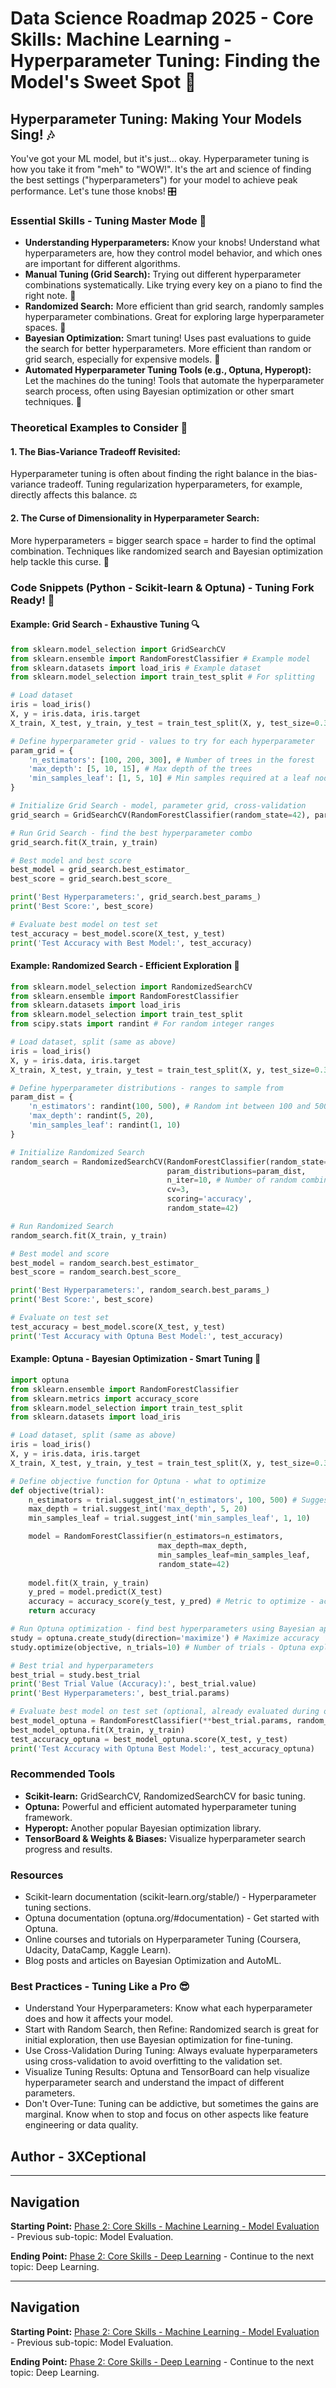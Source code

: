 # Data Science Roadmap 2025 - Core Skills: Machine Learning - Hyperparameter Tuning: Finding the Model's Sweet Spot 🎯

## Hyperparameter Tuning: Making Your Models Sing! 🎶

You've got your ML model, but it's just... okay. Hyperparameter tuning is how you take it from "meh" to "WOW!". It's the art and science of finding the best settings ("hyperparameters") for your model to achieve peak performance. Let's tune those knobs! 🎛️

### Essential Skills - Tuning Master Mode 🎼

*   **Understanding Hyperparameters:** Know your knobs! Understand what hyperparameters are, how they control model behavior, and which ones are important for different algorithms.
*   **Manual Tuning (Grid Search):** Trying out different hyperparameter combinations systematically. Like trying every key on a piano to find the right note. 🎹
*   **Randomized Search:** More efficient than grid search, randomly samples hyperparameter combinations. Great for exploring large hyperparameter spaces. 🎲
*   **Bayesian Optimization:** Smart tuning! Uses past evaluations to guide the search for better hyperparameters. More efficient than random or grid search, especially for expensive models. 🧠
*   **Automated Hyperparameter Tuning Tools (e.g., Optuna, Hyperopt):** Let the machines do the tuning! Tools that automate the hyperparameter search process, often using Bayesian optimization or other smart techniques. 🤖

### Theoretical Examples to Consider 🤔

#### 1. The Bias-Variance Tradeoff Revisited:

Hyperparameter tuning is often about finding the right balance in the bias-variance tradeoff. Tuning regularization hyperparameters, for example, directly affects this balance. ⚖️

#### 2. The Curse of Dimensionality in Hyperparameter Search:

More hyperparameters = bigger search space = harder to find the optimal combination. Techniques like randomized search and Bayesian optimization help tackle this curse. 🌌

### Code Snippets (Python - Scikit-learn & Optuna) - Tuning Fork Ready! 🍴

#### Example: Grid Search - Exhaustive Tuning 🔍

```python
from sklearn.model_selection import GridSearchCV
from sklearn.ensemble import RandomForestClassifier # Example model
from sklearn.datasets import load_iris # Example dataset
from sklearn.model_selection import train_test_split # For splitting

# Load dataset
iris = load_iris()
X, y = iris.data, iris.target
X_train, X_test, y_train, y_test = train_test_split(X, y, test_size=0.3, random_state=42)

# Define hyperparameter grid - values to try for each hyperparameter
param_grid = {
    'n_estimators': [100, 200, 300], # Number of trees in the forest
    'max_depth': [5, 10, 15], # Max depth of the trees
    'min_samples_leaf': [1, 5, 10] # Min samples required at a leaf node
}

# Initialize Grid Search - model, parameter grid, cross-validation
grid_search = GridSearchCV(RandomForestClassifier(random_state=42), param_grid, cv=3, scoring='accuracy')

# Run Grid Search - find the best hyperparameter combo
grid_search.fit(X_train, y_train)

# Best model and best score
best_model = grid_search.best_estimator_
best_score = grid_search.best_score_

print('Best Hyperparameters:', grid_search.best_params_)
print('Best Score:', best_score)

# Evaluate best model on test set
test_accuracy = best_model.score(X_test, y_test)
print('Test Accuracy with Best Model:', test_accuracy)
```

#### Example: Randomized Search - Efficient Exploration 🎲

```python
from sklearn.model_selection import RandomizedSearchCV
from sklearn.ensemble import RandomForestClassifier
from sklearn.datasets import load_iris
from sklearn.model_selection import train_test_split
from scipy.stats import randint # For random integer ranges

# Load dataset, split (same as above)
iris = load_iris()
X, y = iris.data, iris.target
X_train, X_test, y_train, y_test = train_test_split(X, y, test_size=0.3, random_state=42)

# Define hyperparameter distributions - ranges to sample from
param_dist = {
    'n_estimators': randint(100, 500), # Random int between 100 and 500
    'max_depth': randint(5, 20),
    'min_samples_leaf': randint(1, 10)
}

# Initialize Randomized Search
random_search = RandomizedSearchCV(RandomForestClassifier(random_state=42), 
                                   param_distributions=param_dist,
                                   n_iter=10, # Number of random combinations to try
                                   cv=3, 
                                   scoring='accuracy', 
                                   random_state=42)

# Run Randomized Search
random_search.fit(X_train, y_train)

# Best model and score
best_model = random_search.best_estimator_
best_score = random_search.best_score_

print('Best Hyperparameters:', random_search.best_params_)
print('Best Score:', best_score)

# Evaluate on test set
test_accuracy = best_model.score(X_test, y_test)
print('Test Accuracy with Optuna Best Model:', test_accuracy)
```

#### Example: Optuna - Bayesian Optimization - Smart Tuning 🧠

```python
import optuna
from sklearn.ensemble import RandomForestClassifier
from sklearn.metrics import accuracy_score
from sklearn.model_selection import train_test_split
from sklearn.datasets import load_iris

# Load dataset, split (same as above)
iris = load_iris()
X, y = iris.data, iris.target
X_train, X_test, y_train, y_test = train_test_split(X, y, test_size=0.3, random_state=42)

# Define objective function for Optuna - what to optimize
def objective(trial):
    n_estimators = trial.suggest_int('n_estimators', 100, 500) # Suggest integer values
    max_depth = trial.suggest_int('max_depth', 5, 20)
    min_samples_leaf = trial.suggest_int('min_samples_leaf', 1, 10)

    model = RandomForestClassifier(n_estimators=n_estimators, 
                                 max_depth=max_depth, 
                                 min_samples_leaf=min_samples_leaf, 
                                 random_state=42)
    
    model.fit(X_train, y_train)
    y_pred = model.predict(X_test)
    accuracy = accuracy_score(y_test, y_pred) # Metric to optimize - accuracy
    return accuracy

# Run Optuna optimization - find best hyperparameters using Bayesian approach
study = optuna.create_study(direction='maximize') # Maximize accuracy
study.optimize(objective, n_trials=10) # Number of trials - Optuna explores smartly

# Best trial and hyperparameters
best_trial = study.best_trial
print('Best Trial Value (Accuracy):', best_trial.value)
print('Best Hyperparameters:', best_trial.params)

# Evaluate best model on test set (optional, already evaluated during optimization)
best_model_optuna = RandomForestClassifier(**best_trial.params, random_state=42) # Create model with best params
best_model_optuna.fit(X_train, y_train)
test_accuracy_optuna = best_model_optuna.score(X_test, y_test)
print('Test Accuracy with Optuna Best Model:', test_accuracy_optuna)
```

### Recommended Tools

*   **Scikit-learn:** GridSearchCV, RandomizedSearchCV for basic tuning.
*   **Optuna:** Powerful and efficient automated hyperparameter tuning framework.
*   **Hyperopt:** Another popular Bayesian optimization library.
*   **TensorBoard & Weights & Biases:** Visualize hyperparameter search progress and results.

### Resources

*   Scikit-learn documentation (scikit-learn.org/stable/) - Hyperparameter tuning sections.
*   Optuna documentation (optuna.org/#documentation) - Get started with Optuna.
*   Online courses and tutorials on Hyperparameter Tuning (Coursera, Udacity, DataCamp, Kaggle Learn).
*   Blog posts and articles on Bayesian Optimization and AutoML.

### Best Practices - Tuning Like a Pro 😎

*   Understand Your Hyperparameters: Know what each hyperparameter does and how it affects your model.
*   Start with Random Search, then Refine: Randomized search is great for initial exploration, then use Bayesian optimization for fine-tuning.
*   Use Cross-Validation During Tuning: Always evaluate hyperparameters using cross-validation to avoid overfitting to the validation set.
*   Visualize Tuning Results: Optuna and TensorBoard can help visualize hyperparameter search and understand the impact of different parameters.
*   Don't Over-Tune: Tuning can be addictive, but sometimes the gains are marginal. Know when to stop and focus on other aspects like feature engineering or data quality.

## Author - 3XCeptional

---

## Navigation

**Starting Point:** [Phase 2: Core Skills - Machine Learning - Model Evaluation](ml-model-evaluation.md) - Previous sub-topic: Model Evaluation.

**Ending Point:** [Phase 2: Core Skills - Deep Learning](core-skills-deep-learning.md) - Continue to the next topic: Deep Learning.

---

## Navigation

**Starting Point:** [Phase 2: Core Skills - Machine Learning - Model Evaluation](ml-model-evaluation.md) - Previous sub-topic: Model Evaluation.

**Ending Point:** [Phase 2: Core Skills - Deep Learning](core-skills-deep-learning.md) - Continue to the next topic: Deep Learning.